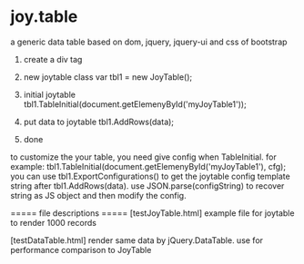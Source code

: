 # joy.table
a generic data table based on dom, jquery, jquery-ui and css of bootstrap

1. create a div tag
   <div id='myJoyTable1'></div>
   
2. new joytable class
   var tbl1 = new JoyTable();
   
3. initial joytable
   tbl1.TableInitial(document.getElemenyById('myJoyTable1'));

4. put data to joytable
   tbl1.AddRows(data);

5. done


to customize the your table, you need give config when TableInitial. 
for example:
  tbl1.TableInitial(document.getElemenyById('myJoyTable1'), cfg);
you can use tbl1.ExportConfigurations() to get the joytable config template string after tbl1.AddRows(data).
use JSON.parse(configString) to recover string as JS object and then modify the config.

===== file descriptions =====
[testJoyTable.html]
  example file for joytable to render 1000 records
 
[testDataTable.html]
  render same data by jQuery.DataTable. use for performance comparison to JoyTable 
